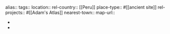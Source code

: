 alias::
tags::
location::
rel-country:: [[Peru]]
place-type:: #[[ancient site]] rel-projects:: #[[Adam's Atlas]]
nearest-town::
map-url::

-
-
